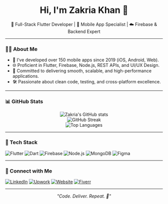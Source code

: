 <h1 align="center">Hi, I'm Zakria Khan 👋</h1>

<p align="center">
  🚀 Full-Stack Flutter Developer | 📱 Mobile App Specialist | ☁️ Firebase & Backend Expert  
</p>

---

### 🧑‍💻 About Me

- 🔭 I’ve developed over 150 mobile apps since 2019 (iOS, Android, Web).
- 🌐 Proficient in Flutter, Firebase, Node.js, REST APIs, and UI/UX Design.
- 🚀 Committed to delivering smooth, scalable, and high-performance applications.
- 🛠️ Passionate about clean code, testing, and cross-platform excellence.

---

### 📊 GitHub Stats

<p align="center">
  <img src="https://github-readme-stats.vercel.app/api?username=cyclone-pk&show_icons=true&theme=tokyonight&count_private=true&hide_title=true" alt="Zakria's GitHub stats" />
  <br/>
  <img src="https://github-readme-streak-stats.herokuapp.com/?user=cyclone-pk&theme=tokyonight" alt="GitHub Streak" />
  <br/>
  <img src="https://github-readme-stats.vercel.app/api/top-langs/?username=cyclone-pk&layout=compact&theme=tokyonight" alt="Top Languages" />
</p>

---

### 🧰 Tech Stack

![Flutter](https://img.shields.io/badge/Flutter-02569B?style=for-the-badge&logo=flutter&logoColor=white)
![Dart](https://img.shields.io/badge/Dart-0175C2?style=for-the-badge&logo=dart&logoColor=white)
![Firebase](https://img.shields.io/badge/Firebase-FFCA28?style=for-the-badge&logo=firebase&logoColor=black)
![Node.js](https://img.shields.io/badge/Node.js-339933?style=for-the-badge&logo=nodedotjs&logoColor=white)
![MongoDB](https://img.shields.io/badge/MongoDB-47A248?style=for-the-badge&logo=mongodb&logoColor=white)
![Figma](https://img.shields.io/badge/Figma-000000?style=for-the-badge&logo=figma&logoColor=white)

---

### 🔗 Connect with Me

[![LinkedIn](https://img.shields.io/badge/LinkedIn-0A66C2?style=for-the-badge&logo=linkedin&logoColor=white)](https://linkedin.com/in/zakriakhan53)
[![Upwork](https://img.shields.io/badge/Upwork-6FDA44?style=for-the-badge&logo=upwork&logoColor=white)](https://www.upwork.com/freelancers/~zakriakhan)
[![Website](https://img.shields.io/badge/Portfolio-000000?style=for-the-badge&logo=github&logoColor=white)](https://zakriakhan.com)
[![Fiverr](https://img.shields.io/badge/Fiverr-1DBF73?style=for-the-badge&logo=fiverr&logoColor=white)](https://www.fiverr.com/toptutorial270)

---

<p align="center">
  <i>"Code. Deliver. Repeat. 🚀"</i>
</p>
